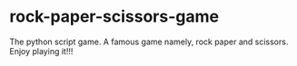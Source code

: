 # rock-paper-scissors-game
The python script game. A famous game namely, rock paper and scissors. Enjoy playing it!!!
